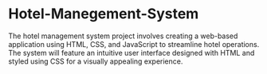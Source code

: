# Hotel-Manegement-System
The hotel management system project involves creating a web-based application using HTML, CSS, and JavaScript to streamline hotel operations. The system will feature an intuitive user interface designed with HTML and styled using CSS for a visually appealing experience. 
